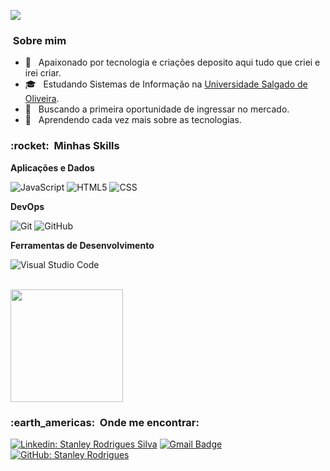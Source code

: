 
![](https://komarev.com/ghpvc/?username=stanley-rodrigues&color=red)

<h3> &nbsp;Sobre mim </h3>

- 🤔 &nbsp; Apaixonado por tecnologia e criações deposito aqui tudo que criei e irei criar.
- 🎓 &nbsp; Estudando Sistemas de Informação na <a href="https://universo.edu.br/">Universidade Salgado de Oliveira</a>.
- 💼 &nbsp; Buscando a primeira oportunidade de ingressar no mercado.
- 🌱 &nbsp; Aprendendo cada vez mais sobre as tecnologias.

<h3> :rocket: &nbsp;Minhas Skills </h3>

**Aplicações e Dados**

  ![JavaScript](https://img.shields.io/badge/-JavaScript-333333?style=flat&logo=javascript)
  ![HTML5](https://img.shields.io/badge/-HTML5-333333?style=flat&logo=HTML5)
  ![CSS](https://img.shields.io/badge/-CSS-333333?style=flat&logo=CSS3&logoColor=1572B6)

**DevOps**

  ![Git](https://img.shields.io/badge/-Git-333333?style=flat&logo=git)
  ![GitHub](https://img.shields.io/badge/-GitHub-333333?style=flat&logo=github)

**Ferramentas de Desenvolvimento**

  ![Visual Studio Code](https://img.shields.io/badge/-Visual%20Studio%20Code-333333?style=flat&logo=visual-studio-code&logoColor=007ACC)


<br/>

<a href="https://github.com/stanley-rodrigues">
  <img height="180em" src="https://github-readme-stats.vercel.app/api?username=stanley-rodrigues&theme=dracula&show_icons=true" />
</a>

<br/>

<h3> :earth_americas: &nbsp;Onde me encontrar: </h3> 

[![Linkedin: Stanley Rodrigues Silva](https://img.shields.io/badge/-StanleyRodrigues-blue?style=flat-square&logo=Linkedin&logoColor=white&link=https://www.linkedin.com/in/stanley-rodrigues/)](https://www.linkedin.com/in/stanley-rodrigues/)
[![Gmail Badge](https://img.shields.io/badge/-stanleyrodriguessilva@gmail.com-006bed?style=flat-square&logo=Gmail&logoColor=white&link=mailto:stanleyrodriguessilva@gmail.com)](mailto:stanleyrodriguessilva@gmail.com)
[![GitHub: Stanley Rodrigues]( https://img.shields.io/github/followers/stanley-rodrigues?label=follow&style=social)](https://github.com/stanley-rodrigues)

